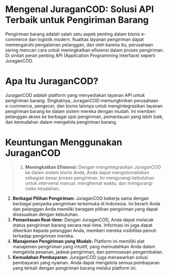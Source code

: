 # Mengenal JuraganCOD: Solusi API Terbaik untuk Pengiriman Barang
Pengiriman barang adalah salah satu aspek penting dalam bisnis e-commerce dan logistik modern. Kualitas layanan pengiriman dapat memengaruhi pengalaman pelanggan, dan oleh karena itu, perusahaan sering mencari cara untuk meningkatkan efisiensi dalam proses pengiriman. Di sinilah peran penting API (Application Programming Interface) seperti JuraganCOD.
# Apa Itu JuraganCOD?
JuraganCOD adalah platform yang menyediakan layanan API untuk pengiriman barang. Singkatnya, JuraganCOD memungkinkan perusahaan e-commerce, pengecer, dan bisnis lainnya untuk mengintegrasikan layanan pengiriman barang ke dalam sistem mereka dengan mudah. Ini memberi pelanggan akses ke berbagai opsi pengiriman, pemantauan yang lebih baik, dan kemudahan dalam mengelola pengiriman barang.
# Keuntungan Menggunakan JuraganCOD
> 1. <b>Meningkatkan Efisiensi:</b> Dengan mengintegrasikan JuraganCOD ke dalam sistem bisnis Anda, Anda dapat mengotomatiskan sebagian besar proses pengiriman. Ini mengurangi kebutuhan untuk intervensi manual, menghemat waktu, dan mengurangi risiko kesalahan.
2. <b>Berbagai Pilihan Pengiriman:</b> JuraganCOD bekerja sama dengan berbagai penyedia pengiriman terkemuka di Indonesia. Ini berarti Anda dan pelanggan Anda memiliki beragam pilihan pengiriman yang dapat disesuaikan dengan kebutuhan.
3. <b>Pemantauan Real-time:</b> Dengan JuraganCOD, Anda dapat melacak status pengiriman barang secara real-time. Informasi ini juga dapat diberikan kepada pelanggan Anda, memberi mereka visibilitas penuh terhadap pengiriman mereka.
4. <b>Manajemen Pengiriman yang Mudah:</b> Platform ini memiliki alat manajemen pengiriman yang intuitif, yang memudahkan Anda dalam mengelola pesanan, jadwal pengiriman, dan pemrosesan pengembalian.
5. <b>Kemudahan Pembayaran:</b> JuraganCOD juga menawarkan solusi pembayaran yang nyaman. Anda dapat mengelola semua pembayaran yang terkait dengan pengiriman barang melalui platform ini.
